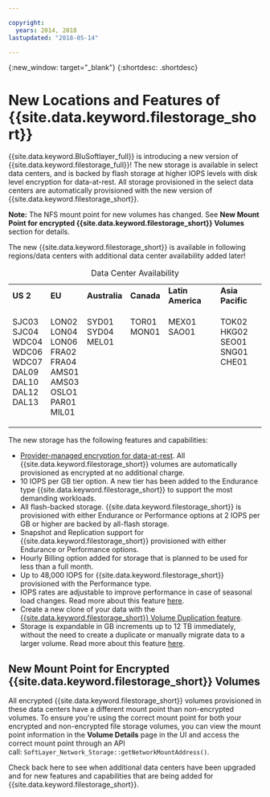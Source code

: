 ```yaml
---

copyright:
  years: 2014, 2018
lastupdated: "2018-05-14"

---
```

{:new_window: target="_blank"}
{:shortdesc: .shortdesc}

# New Locations and Features of {{site.data.keyword.filestorage_short}}

{{site.data.keyword.BluSoftlayer_full}} is introducing a new version of {{site.data.keyword.filestorage_full}}! The new storage is available in select data centers, and is backed by flash storage at higher IOPS levels with disk level encryption for data-at-rest. All storage provisioned in the select data centers are automatically provisioned with the new version of {{site.data.keyword.filestorage_short}}.

**Note:** The NFS mount point for new volumes has changed. See **New Mount Point for encrypted {{site.data.keyword.filestorage_short}} Volumes** section for details.

The new {{site.data.keyword.filestorage_short}} is available in following regions/data centers with additional data center availability added later!

<table style="width:100%;">
	<caption>Data Center Availability</caption>
	<tbody>
		<tr>
			<td><strong>US 2</strong></td>
			<td><strong>EU</strong></td>
			<td><strong>Australia</strong></td>
			<td><strong>Canada</strong></td>
			<td><strong>Latin America</strong></td>
			<td><strong>Asia Pacific</strong></td>
		</tr>
		<tr>
			<td>
				<p>SJC03<br />
				SJC04<br />
				WDC04<br />
				WDC06<br />
				WDC07<br />
				DAL09<br />
				DAL10<br />
				DAL12<br />
				DAL13<br /><br /></p>
			</td>
			<td>
				<p>LON02<br />
				LON04<br />
				LON06<br />
				FRA02<br />
				FRA04<br />
				AMS01<br />
				AMS03<br />
				OSLO1<br />
				PAR01<br />
				MIL01<br /></p>
			</td>
			<td>
				<p>SYD01<br />
				SYD04<br />
				MEL01<br /><br /><br /><br /><br /><br /><br /><br /></p>
			</td>
			<td>
				<p>TOR01<br />
				MON01<br /><br /><br /><br /><br /><br /><br /><br /><br /></p>
			</td>
			<td>
				<p>MEX01<br />SAO01<br /><br /><br /><br /><br /><br /><br /><br /><br /></p>
			</td>
						<td>
				<p>TOK02<br />
				HKG02<br />
				SEO01<br />
				SNG01<br />
				CHE01<br /><br /><br /><br /><br /><br /></p>
			</td>
			</tr>
	</tbody>
</table>


The new storage has the following features and capabilities:

- [Provider-managed encryption for data-at-rest](block-file-storage-encryption-rest.html). All {{site.data.keyword.filestorage_short}} volumes are automatically provisioned as encrypted at no additional charge.
- 10 IOPS per GB tier option. A new tier has been added to the Endurance type {{site.data.keyword.filestorage_short}} to support the most demanding workloads.
- All flash-backed storage. {{site.data.keyword.filestorage_short}} is provisioned with either Endurance or Performance options at 2 IOPS per GB or higher are backed by all-flash storage.
- Snapshot and Replication support for {{site.data.keyword.filestorage_short}} provisioned with either Endurance or Performance options.
- Hourly Billing option added for storage that is planned to be used for less than a full month. 
- Up to 48,000 IOPS for {{site.data.keyword.filestorage_short}} provisioned with the Performance type.
- IOPS rates are adjustable to improve performance in case of seasonal load changes. Read more about this feature [here](adjustable-iops.html).
- Create a new clone of your data with the [{{site.data.keyword.filestorage_short}} Volume Duplication feature](how-to-create-duplicate-volume.html).
- Storage is expandable in GB increments up to 12 TB immediately, without the need to create a duplicate or manually migrate data to a larger volume. Read more about this feature [here](expandable_file_storage.html).

## New Mount Point for Encrypted {{site.data.keyword.filestorage_short}} Volumes

All encrypted {{site.data.keyword.filestorage_short}} volumes provisioned in these data centers have a different mount point than non-encrypted volumes.  To ensure you're using the correct mount point for both your encrypted and non-encrypted file storage volumes, you can view the mount point information in the **Volume Details** page in the UI and access the correct mount point through an API call: `SoftLayer_Network_Storage::getNetworkMountAddress()`.

Check back here to see when additional data centers have been upgraded and for new features and capabilities that are being added for {{site.data.keyword.filestorage_short}}.
